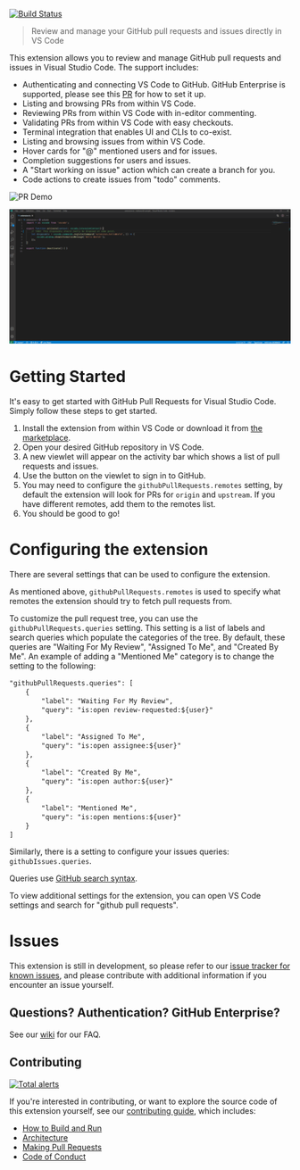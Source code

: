 [![Build Status](https://rebornix.visualstudio.com/Pull%20Request/_apis/build/status/Pull%20Request%20Build?branchName=main)](https://rebornix.visualstudio.com/Pull%20Request/_build/latest?definitionId=5&branchName=main)

> Review and manage your GitHub pull requests and issues directly in VS Code

This extension allows you to review and manage GitHub pull requests and issues in Visual Studio Code. The support includes:

- Authenticating and connecting VS Code to GitHub. GitHub Enterprise is supported, please see this [PR](https://github.com/microsoft/vscode/pull/115940) for how to set it up.
- Listing and browsing PRs from within VS Code.
- Reviewing PRs from within VS Code with in-editor commenting.
- Validating PRs from within VS Code with easy checkouts.
- Terminal integration that enables UI and CLIs to co-exist.
- Listing and browsing issues from within VS Code.
- Hover cards for "@" mentioned users and for issues.
- Completion suggestions for users and issues.
- A "Start working on issue" action which can create a branch for you.
- Code actions to create issues from "todo" comments.

![PR Demo](.readme/demo.gif)

![Issue Demo](.readme/issueDemo.gif)

# Getting Started

It's easy to get started with GitHub Pull Requests for Visual Studio Code. Simply follow these steps to get started.

1. Install the extension from within VS Code or download it from [the marketplace](https://aka.ms/vscodepr-download).
1. Open your desired GitHub repository in VS Code.
1. A new viewlet will appear on the activity bar which shows a list of pull requests and issues.
1. Use the button on the viewlet to sign in to GitHub.
1. You may need to configure the `githubPullRequests.remotes` setting, by default the extension will look for PRs for `origin` and `upstream`. If you have different remotes, add them to the remotes list.
1. You should be good to go!

# Configuring the extension

There are several settings that can be used to configure the extension.

As mentioned above, `githubPullRequests.remotes` is used to specify what remotes the extension should try to fetch pull requests from.

To customize the pull request tree, you can use the `githubPullRequests.queries` setting. This setting is a list of labels and search queries which populate the categories of the tree. By default, these queries are "Waiting For My Review", "Assigned To Me", and "Created By Me". An example of adding a "Mentioned Me" category is to change the setting to the following:

```
"githubPullRequests.queries": [
	{
		"label": "Waiting For My Review",
		"query": "is:open review-requested:${user}"
	},
	{
		"label": "Assigned To Me",
		"query": "is:open assignee:${user}"
	},
	{
		"label": "Created By Me",
		"query": "is:open author:${user}"
	},
	{
		"label": "Mentioned Me",
		"query": "is:open mentions:${user}"
	}
]
```

Similarly, there is a setting to configure your issues queries: `githubIssues.queries`.

Queries use [GitHub search syntax](https://help.github.com/en/articles/understanding-the-search-syntax).

To view additional settings for the extension, you can open VS Code settings and search for "github pull requests".

# Issues

This extension is still in development, so please refer to our [issue tracker for known issues](https://github.com/Microsoft/vscode-pull-request-github/issues), and please contribute with additional information if you encounter an issue yourself.

## Questions? Authentication? GitHub Enterprise?

See our [wiki](https://github.com/Microsoft/vscode-pull-request-github/wiki) for our FAQ.

## Contributing

[![Total alerts](https://img.shields.io/lgtm/alerts/g/Microsoft/vscode-pull-request-github.svg?logo=lgtm&logoWidth=18)](https://lgtm.com/projects/g/Microsoft/vscode-pull-request-github/alerts/)

If you're interested in contributing, or want to explore the source code of this extension yourself, see our [contributing guide](https://github.com/Microsoft/vscode-pull-request-github/wiki/Contributing), which includes:

- [How to Build and Run](https://github.com/Microsoft/vscode-pull-request-github/wiki/Contributing#build-and-run)
- [Architecture](https://github.com/Microsoft/vscode-pull-request-github/wiki/Contributing#architecture)
- [Making Pull Requests](https://github.com/Microsoft/vscode-pull-request-github/wiki/Contributing#pull-requests)
- [Code of Conduct](https://github.com/Microsoft/vscode-pull-request-github/wiki/Contributing#code-of-conduct)
